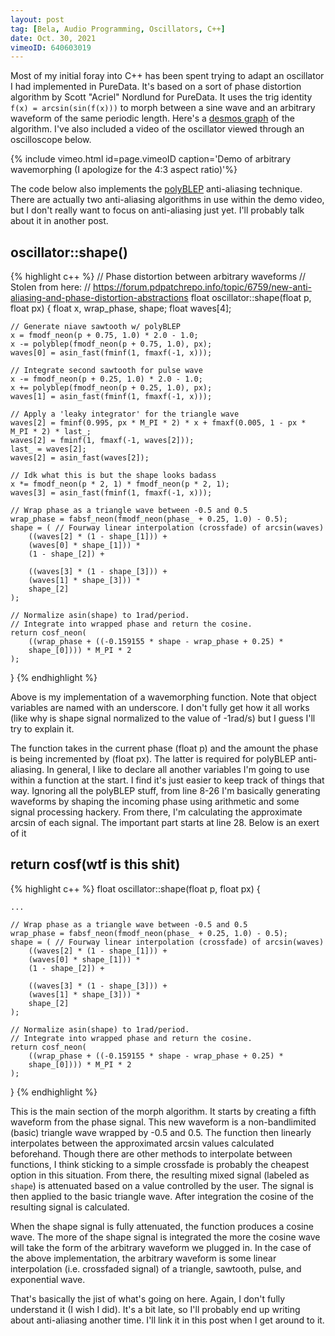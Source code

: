 ```yaml
---
layout: post
tag: [Bela, Audio Programming, Oscillators, C++]
date: Oct. 30, 2021
vimeoID: 640603019
---
```


Most of my initial foray into C++ has been spent trying to adapt an oscillator I had implemented in PureData. It's based on a sort of phase distortion algorithm by Scott "Acriel" Nordlund for PureData. It uses the trig identity ``f(x) = arcsin(sin(f(x)))`` to morph between a sine wave and an arbitrary waveform of the same periodic length. Here's a [desmos graph](https://www.desmos.com/calculator/b4ejbqju7m) of the algorithm. I've also included a video of the oscillator viewed through an oscilloscope below.

{% include vimeo.html id=page.vimeoID caption='Demo of arbitrary wavemorphing (I apologize for the 4:3 aspect ratio)'%}

The code below also implements the [polyBLEP](http://www.martin-finke.de/blog/articles/audio-plugins-018-polyblep-oscillator/) anti-aliasing technique. There are actually two anti-aliasing algorithms in use within the demo video, but I don't really want to focus on anti-aliasing just yet. I'll probably talk about it in another post.

## oscillator::shape()
{% highlight c++ %}
// Phase distortion between arbitrary waveforms
// Stolen from here:
// https://forum.pdpatchrepo.info/topic/6759/new-anti-aliasing-and-phase-distortion-abstractions
float oscillator::shape(float p, float px) {
	float x, wrap_phase, shape;
	float waves[4];

	// Generate niave sawtooth w/ polyBLEP
	x = fmodf_neon(p + 0.75, 1.0) * 2.0 - 1.0;
	x -= polyblep(fmodf_neon(p + 0.75, 1.0), px);
	waves[0] = asin_fast(fminf(1, fmaxf(-1, x)));

	// Integrate second sawtooth for pulse wave
	x -= fmodf_neon(p + 0.25, 1.0) * 2.0 - 1.0;
	x += polyblep(fmodf_neon(p + 0.25, 1.0), px);
	waves[1] = asin_fast(fminf(1, fmaxf(-1, x)));

	// Apply a 'leaky integrator' for the triangle wave
	waves[2] = fminf(0.995, px * M_PI * 2) * x + fmaxf(0.005, 1 - px * M_PI * 2) * last_;
	waves[2] = fminf(1, fmaxf(-1, waves[2]));
	last_ = waves[2];
	waves[2] = asin_fast(waves[2]);

	// Idk what this is but the shape looks badass
	x *= fmodf_neon(p * 2, 1) * fmodf_neon(p * 2, 1);
	waves[3] = asin_fast(fminf(1, fmaxf(-1, x)));

	// Wrap phase as a triangle wave between -0.5 and 0.5
	wrap_phase = fabsf_neon(fmodf_neon(phase_ + 0.25, 1.0) - 0.5);
	shape = ( // Fourway linear interpolation (crossfade) of arcsin(waves)
		((waves[2] * (1 - shape_[1])) +
		(waves[0] * shape_[1])) *
		(1 - shape_[2]) +

		((waves[3] * (1 - shape_[3])) +
		(waves[1] * shape_[3])) *
		shape_[2]
	);

	// Normalize asin(shape) to 1rad/period.
	// Integrate into wrapped phase and return the cosine.
	return cosf_neon(
		((wrap_phase + ((-0.159155 * shape - wrap_phase + 0.25) *
		shape_[0]))) * M_PI * 2
	);
}
{% endhighlight %}

Above is my implementation of a wavemorphing function. Note that object variables are named with an underscore. I don't fully get how it all works (like why is shape signal normalized to the value of -1rad/s) but I guess I'll try to explain it.

The function takes in the current phase (float p) and the amount the phase is being incremented by (float px). The latter is required for polyBLEP anti-aliasing. In general, I like to declare all another variables I'm going to use within a function at the start. I find it's just easier to keep track of things that way. Ignoring all the polyBLEP stuff, from line 8-26 I'm basically generating waveforms by shaping the incoming phase using arithmetic and some signal processing hackery. From there, I'm calculating the approximate arcsin of each signal. The important part starts at line 28. Below is an exert of it

## return cosf(wtf is this shit)
{% highlight c++ %}
float oscillator::shape(float p, float px) {

	...

	// Wrap phase as a triangle wave between -0.5 and 0.5
	wrap_phase = fabsf_neon(fmodf_neon(phase_ + 0.25, 1.0) - 0.5);
	shape = ( // Fourway linear interpolation (crossfade) of arcsin(waves)
		((waves[2] * (1 - shape_[1])) +
		(waves[0] * shape_[1])) *
		(1 - shape_[2]) +

		((waves[3] * (1 - shape_[3])) +
		(waves[1] * shape_[3])) *
		shape_[2]
	);

	// Normalize asin(shape) to 1rad/period.
	// Integrate into wrapped phase and return the cosine.
	return cosf_neon(
		((wrap_phase + ((-0.159155 * shape - wrap_phase + 0.25) *
		shape_[0]))) * M_PI * 2
	);
}
{% endhighlight %}

This is the main section of the morph algorithm. It starts by creating a fifth waveform from the phase signal. This new waveform is a non-bandlimited (basic) triangle wave wrapped by -0.5 and 0.5. The function then linearly interpolates between the approximated arcsin values calculated beforehand. Though there are other methods to interpolate between functions, I think sticking to a simple crossfade is probably the cheapest option in this situation. From there, the resulting mixed signal (labeled as `shape`) is attenuated based on a value controlled by the user. The signal is then applied to the basic triangle wave. After integration the cosine of the resulting signal is calculated.

When the shape signal is fully attenuated, the function produces a cosine wave. The more of the shape signal is integrated the more the cosine wave will take the form of the arbitrary waveform we plugged in. In the case of the above implementation, the arbitrary waveform is some linear interpolation (i.e. crossfaded signal) of a triangle, sawtooth, pulse, and exponential wave.

That's basically the jist of what's going on here. Again, I don't fully understand it (I wish I did). It's a bit late, so I'll probably end up writing about anti-aliasing another time. I'll link it in this post when I get around to it.
